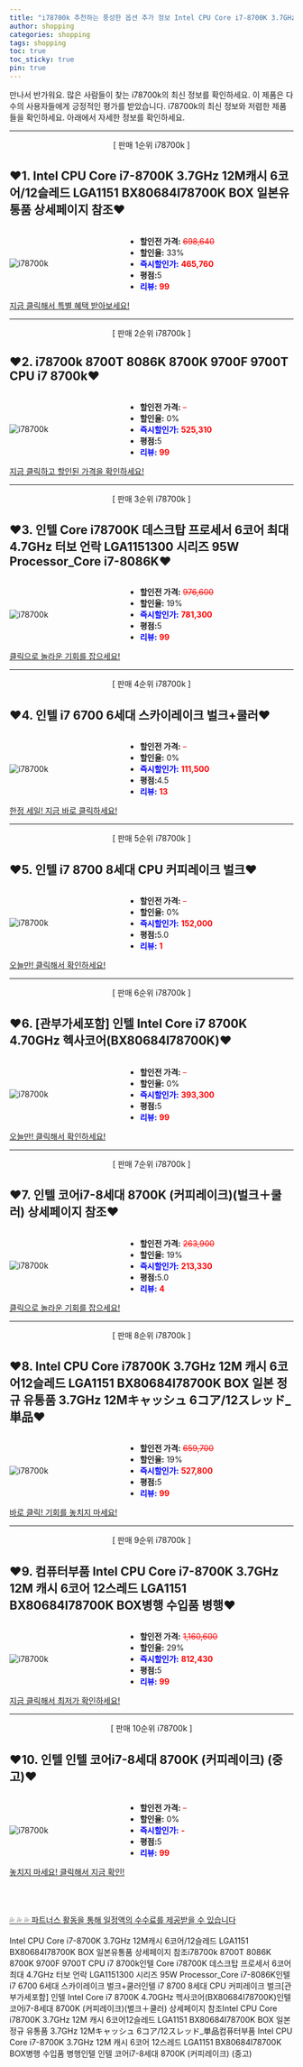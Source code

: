 ```yaml
---
title: "i78700k 추천하는 풍성한 옵션 추가 정보 Intel CPU Core i7-8700K 3.7GHz"
author: shopping
categories: shopping
tags: shopping
toc: true
toc_sticky: true
pin: true
---
```

만나서 반가워요. 많은 사람들이 찾는 i78700k의 최신 정보를 확인하세요. 이 제품은 다수의 사용자들에게 긍정적인 평가를 받았습니다. i78700k의 최신 정보와 저렴한 제품들을 확인하세요. 아래에서 자세한 정보를 확인하세요.

---
<p class="toplist" style="margin: 0 auto; display: block; width: fit-content;">[ 판매 1순위 i78700k ]</p>

<h2><strong>❤️1. Intel CPU Core i7-8700K 3.7GHz 12M캐시 6코어/12슬레드 LGA1151 BX80684I78700K BOX 일본유통품 상세페이지 참조❤️</strong></h2>

<div style="display: flex; align-items: center;">
    <div style="flex: 0.4;">
        <img src="https://thumbnail8.coupangcdn.com/thumbnails/remote/230x230ex/image/vendor_inventory/8fda/708464ac2a38d38f3656383862077002487457f2e0b791349b03886aa7b5.jpg" alt="i78700k" style="max-width: 100%;">
    </div>
    <div style="flex: 0.6; margin-left: 10px;">
        <ul>
            <li><strong>할인전 가격:</strong> <del style="color: red;">698,640</del></li>
            <li><strong>할인율:</strong> 33%</li>
            <li><span style='color:blue'><strong>즉시할인가:</strong></span> <span style='color:red'><strong>465,760</strong></span></li>
            <li><strong>평점:</strong>5</li>
            <li><span style='color:blue'><strong>리뷰:</strong></span> <span style='color:red'><strong>99</strong></span></li>
        </ul>
    </div>
</div>
<div class="center">
    <a href="https://William4Davisa.github.io?lptag=AF9450613&subid=githubio&pageKey=8193337686&traceid=V0-153&itemId=23454977919&vendorItemId=90481701620" class="myButton">
        지금 클릭해서 특별 혜택 받아보세요!
    </a>
</div>


---
<p class="toplist" style="margin: 0 auto; display: block; width: fit-content;">[ 판매 2순위 i78700k ]</p>

<h2><strong>❤️2. i78700k 8700T 8086K 8700K 9700F 9700T CPU i7 8700k❤️</strong></h2>

<div style="display: flex; align-items: center;">
    <div style="flex: 0.4;">
        <img src="https://thumbnail7.coupangcdn.com/thumbnails/remote/230x230ex/image/vendor_inventory/c79a/3e1ed89d0e7af2bc299bbe2604de408ba0e25078677fe464dc50975e5953.jpeg" alt="i78700k" style="max-width: 100%;">
    </div>
    <div style="flex: 0.6; margin-left: 10px;">
        <ul>
            <li><strong>할인전 가격:</strong> <del style="color: red;">-</del></li>
            <li><strong>할인율:</strong> 0%</li>
            <li><span style='color:blue'><strong>즉시할인가:</strong></span> <span style='color:red'><strong>525,310</strong></span></li>
            <li><strong>평점:</strong>5</li>
            <li><span style='color:blue'><strong>리뷰:</strong></span> <span style='color:red'><strong>99</strong></span></li>
        </ul>
    </div>
</div>
<div class="center">
    <a href="https://William4Davisa.github.io?lptag=AF9450613&subid=githubio&pageKey=6588385807&traceid=V0-153&itemId=14856550698&vendorItemId=82095696780" class="myButton">
        지금 클릭하고 할인된 가격을 확인하세요!
    </a>
</div>


---
<p class="toplist" style="margin: 0 auto; display: block; width: fit-content;">[ 판매 3순위 i78700k ]</p>

<h2><strong>❤️3. 인텔 Core i78700K 데스크탑 프로세서 6코어 최대 4.7GHz 터보 언락 LGA1151300 시리즈 95W Processor_Core i7-8086K❤️</strong></h2>

<div style="display: flex; align-items: center;">
    <div style="flex: 0.4;">
        <img src="https://thumbnail7.coupangcdn.com/thumbnails/remote/230x230ex/image/vendor_inventory/5957/cdcaac32ea7bffad0bb5253184be23e010395602c3d7565b2bdbbf64000c.jpg" alt="i78700k" style="max-width: 100%;">
    </div>
    <div style="flex: 0.6; margin-left: 10px;">
        <ul>
            <li><strong>할인전 가격:</strong> <del style="color: red;">976,600</del></li>
            <li><strong>할인율:</strong> 19%</li>
            <li><span style='color:blue'><strong>즉시할인가:</strong></span> <span style='color:red'><strong>781,300</strong></span></li>
            <li><strong>평점:</strong>5</li>
            <li><span style='color:blue'><strong>리뷰:</strong></span> <span style='color:red'><strong>99</strong></span></li>
        </ul>
    </div>
</div>
<div class="center">
    <a href="https://William4Davisa.github.io?lptag=AF9450613&subid=githubio&pageKey=7758190365&traceid=V0-153&itemId=20915450221&vendorItemId=90574940337" class="myButton">
        클릭으로 놀라운 기회를 잡으세요!
    </a>
</div>


---
<p class="toplist" style="margin: 0 auto; display: block; width: fit-content;">[ 판매 4순위 i78700k ]</p>

<h2><strong>❤️4. 인텔 i7 6700 6세대 스카이레이크 벌크+쿨러❤️</strong></h2>

<div style="display: flex; align-items: center;">
    <div style="flex: 0.4;">
        <img src="https://thumbnail7.coupangcdn.com/thumbnails/remote/230x230ex/image/vendor_inventory/960d/9dc6aaa0734d76021fd6268285d8038f38ac723fad289283b06022cb7178.jpg" alt="i78700k" style="max-width: 100%;">
    </div>
    <div style="flex: 0.6; margin-left: 10px;">
        <ul>
            <li><strong>할인전 가격:</strong> <del style="color: red;">-</del></li>
            <li><strong>할인율:</strong> 0%</li>
            <li><span style='color:blue'><strong>즉시할인가:</strong></span> <span style='color:red'><strong>111,500</strong></span></li>
            <li><strong>평점:</strong>4.5</li>
            <li><span style='color:blue'><strong>리뷰:</strong></span> <span style='color:red'><strong>13</strong></span></li>
        </ul>
    </div>
</div>
<div class="center">
    <a href="https://William4Davisa.github.io?lptag=AF9450613&subid=githubio&pageKey=6319100508&traceid=V0-153&itemId=13160237660&vendorItemId=80418964341" class="myButton">
        한정 세일! 지금 바로 클릭하세요!
    </a>
</div>


---
<p class="toplist" style="margin: 0 auto; display: block; width: fit-content;">[ 판매 5순위 i78700k ]</p>

<h2><strong>❤️5. 인텔 i7 8700 8세대 CPU 커피레이크 벌크❤️</strong></h2>

<div style="display: flex; align-items: center;">
    <div style="flex: 0.4;">
        <img src="https://thumbnail10.coupangcdn.com/thumbnails/remote/230x230ex/image/vendor_inventory/49ba/8036782e001f0c5296a7c555f92ee49378ae85db8324769a1c36d51b9b7e.jpg" alt="i78700k" style="max-width: 100%;">
    </div>
    <div style="flex: 0.6; margin-left: 10px;">
        <ul>
            <li><strong>할인전 가격:</strong> <del style="color: red;">-</del></li>
            <li><strong>할인율:</strong> 0%</li>
            <li><span style='color:blue'><strong>즉시할인가:</strong></span> <span style='color:red'><strong>152,000</strong></span></li>
            <li><strong>평점:</strong>5.0</li>
            <li><span style='color:blue'><strong>리뷰:</strong></span> <span style='color:red'><strong>1</strong></span></li>
        </ul>
    </div>
</div>
<div class="center">
    <a href="https://William4Davisa.github.io?lptag=AF9450613&subid=githubio&pageKey=6484561121&traceid=V0-153&itemId=14209668294&vendorItemId=81455138753" class="myButton">
        오늘만! 클릭해서 확인하세요!
    </a>
</div>


---
<p class="toplist" style="margin: 0 auto; display: block; width: fit-content;">[ 판매 6순위 i78700k ]</p>

<h2><strong>❤️6. [관부가세포함] 인텔 Intel Core i7 8700K 4.70GHz 헥사코어(BX80684I78700K)❤️</strong></h2>

<div style="display: flex; align-items: center;">
    <div style="flex: 0.4;">
        <img src="https://thumbnail10.coupangcdn.com/thumbnails/remote/230x230ex/image/vendor_inventory/aa86/b59fe032ebcba6a8f53ac19d3a57206a499dcbd79be25882a8d5b6591345.JPG" alt="i78700k" style="max-width: 100%;">
    </div>
    <div style="flex: 0.6; margin-left: 10px;">
        <ul>
            <li><strong>할인전 가격:</strong> <del style="color: red;">-</del></li>
            <li><strong>할인율:</strong> 0%</li>
            <li><span style='color:blue'><strong>즉시할인가:</strong></span> <span style='color:red'><strong>393,300</strong></span></li>
            <li><strong>평점:</strong>5</li>
            <li><span style='color:blue'><strong>리뷰:</strong></span> <span style='color:red'><strong>99</strong></span></li>
        </ul>
    </div>
</div>
<div class="center">
    <a href="https://William4Davisa.github.io?lptag=AF9450613&subid=githubio&pageKey=8183658733&traceid=V0-153&itemId=23401757700&vendorItemId=90428951497" class="myButton">
        오늘만! 클릭해서 확인하세요!
    </a>
</div>


---
<p class="toplist" style="margin: 0 auto; display: block; width: fit-content;">[ 판매 7순위 i78700k ]</p>

<h2><strong>❤️7. 인텔 코어i7-8세대 8700K (커피레이크)(벌크＋쿨러) 상세페이지 참조❤️</strong></h2>

<div style="display: flex; align-items: center;">
    <div style="flex: 0.4;">
        <img src="https://thumbnail7.coupangcdn.com/thumbnails/remote/230x230ex/image/vendor_inventory/70be/21bdf043479c8d4ad0d16c8139331d904200aa87b8f2cbc47c8f00535944.jpg" alt="i78700k" style="max-width: 100%;">
    </div>
    <div style="flex: 0.6; margin-left: 10px;">
        <ul>
            <li><strong>할인전 가격:</strong> <del style="color: red;">263,900</del></li>
            <li><strong>할인율:</strong> 19%</li>
            <li><span style='color:blue'><strong>즉시할인가:</strong></span> <span style='color:red'><strong>213,330</strong></span></li>
            <li><strong>평점:</strong>5.0</li>
            <li><span style='color:blue'><strong>리뷰:</strong></span> <span style='color:red'><strong>4</strong></span></li>
        </ul>
    </div>
</div>
<div class="center">
    <a href="https://William4Davisa.github.io?lptag=AF9450613&subid=githubio&pageKey=7458850608&traceid=V0-153&itemId=19436611472&vendorItemId=86648849045" class="myButton">
        클릭으로 놀라운 기회를 잡으세요!
    </a>
</div>


---
<p class="toplist" style="margin: 0 auto; display: block; width: fit-content;">[ 판매 8순위 i78700k ]</p>

<h2><strong>❤️8. Intel CPU Core i78700K 3.7GHz 12M 캐시 6코어12슬레드 LGA1151 BX80684I78700K BOX 일본 정규 유통품 3.7GHz 12Mキャッシュ 6コア/12スレッド_単品❤️</strong></h2>

<div style="display: flex; align-items: center;">
    <div style="flex: 0.4;">
        <img src="https://thumbnail7.coupangcdn.com/thumbnails/remote/230x230ex/image/vendor_inventory/cd81/7ddc39728785436d0c5798b77cefe3ce647edab3e4c6d9a58cc802721b28.jpg" alt="i78700k" style="max-width: 100%;">
    </div>
    <div style="flex: 0.6; margin-left: 10px;">
        <ul>
            <li><strong>할인전 가격:</strong> <del style="color: red;">659,700</del></li>
            <li><strong>할인율:</strong> 19%</li>
            <li><span style='color:blue'><strong>즉시할인가:</strong></span> <span style='color:red'><strong>527,800</strong></span></li>
            <li><strong>평점:</strong>5</li>
            <li><span style='color:blue'><strong>리뷰:</strong></span> <span style='color:red'><strong>99</strong></span></li>
        </ul>
    </div>
</div>
<div class="center">
    <a href="https://William4Davisa.github.io?lptag=AF9450613&subid=githubio&pageKey=8010316539&traceid=V0-153&itemId=22344882272&vendorItemId=89390028031" class="myButton">
        바로 클릭! 기회를 놓치지 마세요!
    </a>
</div>


---
<p class="toplist" style="margin: 0 auto; display: block; width: fit-content;">[ 판매 9순위 i78700k ]</p>

<h2><strong>❤️9. 컴퓨터부품 Intel CPU Core i7-8700K 3.7GHz 12M 캐시 6코어 12스레드 LGA1151 BX80684I78700K BOX병행 수입품 병행❤️</strong></h2>

<div style="display: flex; align-items: center;">
    <div style="flex: 0.4;">
        <img src="https://thumbnail7.coupangcdn.com/thumbnails/remote/230x230ex/image/vendor_inventory/c47a/dac0204ce2402ad284e8b66bfbeee110e39805797a2f8abe3128bf6442a6.jpg" alt="i78700k" style="max-width: 100%;">
    </div>
    <div style="flex: 0.6; margin-left: 10px;">
        <ul>
            <li><strong>할인전 가격:</strong> <del style="color: red;">1,160,600</del></li>
            <li><strong>할인율:</strong> 29%</li>
            <li><span style='color:blue'><strong>즉시할인가:</strong></span> <span style='color:red'><strong>812,430</strong></span></li>
            <li><strong>평점:</strong>5</li>
            <li><span style='color:blue'><strong>리뷰:</strong></span> <span style='color:red'><strong>99</strong></span></li>
        </ul>
    </div>
</div>
<div class="center">
    <a href="https://William4Davisa.github.io?lptag=AF9450613&subid=githubio&pageKey=8069239560&traceid=V0-153&itemId=22704265390&vendorItemId=89739818012" class="myButton">
        지금 클릭해서 최저가 확인하세요!
    </a>
</div>


---
<p class="toplist" style="margin: 0 auto; display: block; width: fit-content;">[ 판매 10순위 i78700k ]</p>

<h2><strong>❤️10. 인텔 인텔 코어i7-8세대 8700K (커피레이크) (중고)❤️</strong></h2>

<div style="display: flex; align-items: center;">
    <div style="flex: 0.4;">
        <img src="https://thumbnail6.coupangcdn.com/thumbnails/remote/230x230ex/image/vendor_inventory/5a9f/aaa2861c55116813499b6c3541d76e03156fd5f39d49e4eaacf887c1ad7d.jpg" alt="i78700k" style="max-width: 100%;">
    </div>
    <div style="flex: 0.6; margin-left: 10px;">
        <ul>
            <li><strong>할인전 가격:</strong> <del style="color: red;">-</del></li>
            <li><strong>할인율:</strong> 0%</li>
            <li><span style='color:blue'><strong>즉시할인가:</strong></span> <span style='color:red'><strong>-</strong></span></li>
            <li><strong>평점:</strong>5</li>
            <li><span style='color:blue'><strong>리뷰:</strong></span> <span style='color:red'><strong>99</strong></span></li>
        </ul>
    </div>
</div>
<div class="center">
    <a href="https://William4Davisa.github.io?lptag=AF9450613&subid=githubio&pageKey=7202709022&traceid=V0-153&itemId=18209923170&vendorItemId=90167772016" class="myButton">
        놓치지 마세요! 클릭해서 지금 확인!
    </a>
</div>

<br><br><br>[💦 💦 💦 파트너스 활동을 통해 일정액의 수수료를 제공받을 수 있습니다](https://link.coupang.com/a/bcpT2c)<br><br>Intel CPU Core i7-8700K 3.7GHz 12M캐시 6코어/12슬레드 LGA1151 BX80684I78700K BOX 일본유통품 상세페이지 참조i78700k 8700T 8086K 8700K 9700F 9700T CPU i7 8700k인텔 Core i78700K 데스크탑 프로세서 6코어 최대 4.7GHz 터보 언락 LGA1151300 시리즈 95W Processor_Core i7-8086K인텔 i7 6700 6세대 스카이레이크 벌크+쿨러인텔 i7 8700 8세대 CPU 커피레이크 벌크[관부가세포함] 인텔 Intel Core i7 8700K 4.70GHz 헥사코어(BX80684I78700K)인텔 코어i7-8세대 8700K (커피레이크)(벌크＋쿨러) 상세페이지 참조Intel CPU Core i78700K 3.7GHz 12M 캐시 6코어12슬레드 LGA1151 BX80684I78700K BOX 일본 정규 유통품 3.7GHz 12Mキャッシュ 6コア/12スレッド_単品컴퓨터부품 Intel CPU Core i7-8700K 3.7GHz 12M 캐시 6코어 12스레드 LGA1151 BX80684I78700K BOX병행 수입품 병행인텔 인텔 코어i7-8세대 8700K (커피레이크) (중고)